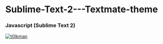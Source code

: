 Sublime-Text-2---Textmate-theme
===============================

### Javascript (Sublime Text 2)

[![t0lkman](https://raw.github.com/t0lkman/Sublime-Text-2---Textmate-theme/master/screen.png)](https://raw.github.com/t0lkman/Sublime-Text-2---Textmate-theme/master/screen.png)



